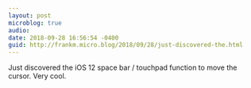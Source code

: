 ```yaml
---
layout: post
microblog: true
audio: 
date: 2018-09-28 16:56:54 -0400
guid: http://frankm.micro.blog/2018/09/28/just-discovered-the.html
---
```

Just discovered the iOS 12 space bar / touchpad function to move the cursor. Very cool. 
